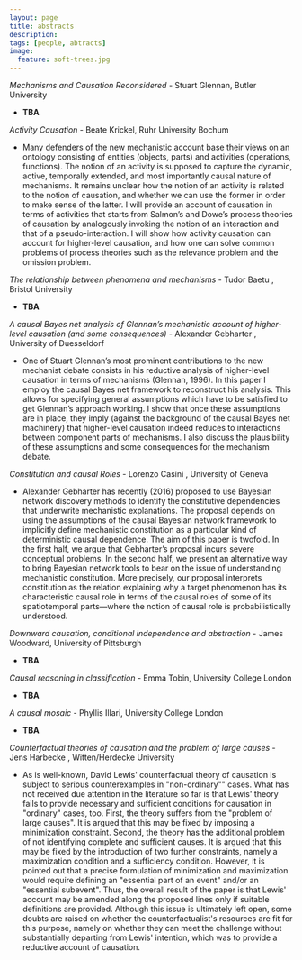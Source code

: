 ```yaml
---
layout: page
title: abstracts
description:
tags: [people, abtracts]
image:
  feature: soft-trees.jpg
---
```


*Mechanisms and Causation Reconsidered* - Stuart Glennan, Butler University

- **TBA**

*Activity Causation* - Beate Krickel, Ruhr University Bochum

- Many defenders of the new mechanistic account base their views on an ontology consisting of entities (objects, parts) and activities (operations, functions). The notion of an activity is supposed to capture the dynamic, active, temporally extended, and most importantly causal nature of mechanisms. It remains unclear how the notion of an activity is related to the notion of causation, and whether we can use the former in order to make sense of the latter. I will provide an account of causation in terms of activities that starts from Salmon’s and Dowe’s process theories of causation by analogously invoking the notion of an interaction and that of a pseudo-interaction. I will show how activity causation can account for higher-level causation, and how one can solve common problems of process theories such as the relevance problem and the omission problem.

*The relationship between phenomena and mechanisms* - Tudor Baetu , Bristol University

- **TBA**

*A causal Bayes net analysis of Glennan’s mechanistic account of higher-level causation (and some consequences)*  - Alexander Gebharter , University of Duesseldorf

- One of Stuart Glennan’s most prominent contributions to the new mechanist debate consists in his reductive analysis of higher-level causation in terms of mechanisms (Glennan, 1996). In this paper I employ the causal Bayes net framework to reconstruct his analysis. This allows for specifying general assumptions which have to be satisfied to get Glennan’s approach working. I show that once these assumptions are in place, they imply (against the background of the causal Bayes net machinery) that higher-level causation indeed reduces to interactions between component parts of mechanisms. I also discuss the plausibility of these assumptions and some consequences for the mechanism debate.

*Constitution and causal Roles*  -   Lorenzo Casini , University  of Geneva

- Alexander Gebharter has recently (2016) proposed to use Bayesian network discovery methods to identify the constitutive dependencies that underwrite mechanistic explanations. The proposal depends on using the assumptions of the causal Bayesian network framework to implicitly define mechanistic constitution as a particular kind of deterministic causal dependence. The aim of this paper is twofold. In the first half, we argue that Gebharter’s proposal incurs severe conceptual problems. In the second half, we present an alternative way to bring Bayesian network tools to bear on the issue of understanding mechanistic constitution. More precisely, our proposal interprets constitution as the relation explaining why a target phenomenon has its characteristic causal role in terms of the causal roles of some of its spatiotemporal parts—where the notion of causal role is probabilistically understood.

*Downward causation, conditional independence and abstraction* - James Woodward, University of Pittsburgh

- **TBA**

*Causal reasoning in classification* - Emma Tobin, University College London

- **TBA**

*A causal mosaic* - Phyllis Illari, University College London

- **TBA**

*Counterfactual theories of causation and the problem of large causes* - Jens Harbecke , Witten/Herdecke University

- As is well-known, David Lewis' counterfactual theory of causation is subject to serious counterexamples in "non-ordinary"" cases. What has not received due attention in the literature so far is that Lewis' theory fails to provide necessary and sufficient conditions for causation in "ordinary" cases, too. First, the theory suffers from the "problem of large causes". It is argued that this may be fixed by imposing a minimization constraint. Second, the theory has the additional problem of not identifying complete and sufficient causes. It is argued that this may be fixed by the introduction of two further constraints, namely a maximization condition and a sufficiency condition. However, it is pointed out that a precise formulation of minimization and maximization would require defining an "essential part of an event" and/or an "essential subevent". Thus, the overall result of the paper is that Lewis' account may be amended along the proposed lines only if suitable definitions are provided. Although this issue is ultimately left open, some doubts are raised on whether the counterfactualist's resources are fit for this purpose, namely on whether they can meet the challenge without substantially departing from Lewis' intention, which was to provide a reductive account of causation.
